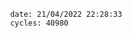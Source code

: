 

                date: 21/04/2022 22:28:33
                cycles: 40980

                         